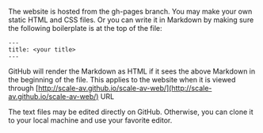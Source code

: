 The website is hosted from the gh-pages branch.  You may make your own static HTML and CSS files.  Or you can write it in Markdown by making sure the following boilerplate is at the top of the file:

```
---
title: <your title>
---
```

GitHub will render the Markdown as HTML if it sees the above Markdown in the beginning of the file. This applies to the website when it is viewed through [http://scale-av.github.io/scale-av-web/](http://scale-av.github.io/scale-av-web/) URL 

The text files may be edited directly on GitHub.  Otherwise, you can clone it to your local machine and use your favorite editor.

